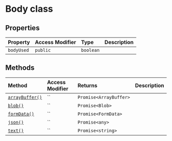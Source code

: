# Body class











## Properties

| Property	   | Access Modifier | Type	| Description|
|:-------------|:----|:-------|:-----------|
|`bodyUsed`     | `public` | `boolean` |  |




## Methods

| Method	   | Access Modifier | Returns	| Description|
|:-------------|:----|:-------|:-----------|
|[`arrayBuffer()`](arraybuffer-body.md)     | `` | `Promise<ArrayBuffer>` |  |
|[`blob()`](blob-body.md)     | `` | `Promise<Blob>` |  |
|[`formData()`](formdata-body.md)     | `` | `Promise<FormData>` |  |
|[`json()`](json-body.md)     | `` | `Promise<any>` |  |
|[`text()`](text-body.md)     | `` | `Promise<string>` |  |






